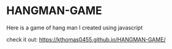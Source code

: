 # HANGMAN-GAME
Here is a game of hang man I created using javascript

check it out: https://kthomas0455.github.io/HANGMAN-GAME/
